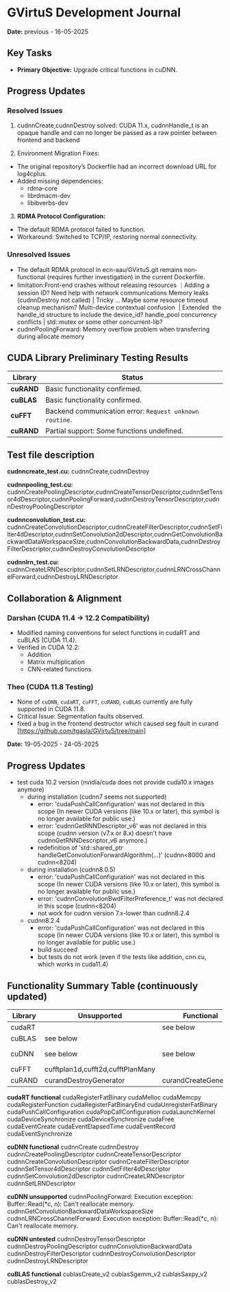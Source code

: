 # GVirtuS Development Journal

**Date:** previous - 16-05-2025

## **Key Tasks**

- **Primary Objective:** Upgrade critical functions in cuDNN.

## **Progress Updates**

### **Resolved Issues**

1. cudnnCreate,cudnnDestroy solved: CUDA 11.x, cudnnHandle_t is an opaque handle and can no longer be passed as a raw pointer between frontend and backend
  
2. Environment Migration Fixes:
  
  - The original repository’s Dockerfile had an incorrect download URL for log4cplus.
  - Added missing dependencies:
    - rdma-core
    - librdmacm-dev
    - libibverbs-dev
3. **RDMA Protocol Configuration:**
  
  - The default RDMA protocol failed to function.
  - Workaround: Switched to TCP/IP, restoring normal connectivity.

### **Unresolved Issues**

- The default RDMA protocol in ecn-aau/GVirtuS.git remains non-functional (requires further investigation) in the current Dockerfile.
- limitation:Front-end crashes without releasing resources ｜Adding a session ID? Need help with network communications
  Memory leaks (cudnnDestroy not called) | Tricky … Maybe some resource timeout cleanup mechanism?
  Multi-device contextual confusion  | Extended  the handle_id structure to include the device_id?
  handle_pool concurrency conflicts | std::mutex or some other concurrent-lib?
- cudnnPoolingForward: Memory overflow problem when transferring during allocate memory

## **CUDA Library Preliminary Testing Results**

| **Library** | **Status** |
| --- | --- |
| **cuRAND** | Basic functionality confirmed. |
| **cuBLAS** | Basic functionality confirmed. |
| **cuFFT** | Backend communication error: `Request unknown routine`. |
| **cuRAND** | Partial support: Some functions undefined. |

## **Test file description**

**cudnncreate_test.cu:** cudnnCreate,cudnnDestroy

**cudnnpooling_test.cu:** cudnnCreatePoolingDescriptor,cudnnCreateTensorDescriptor,cudnnSetTensor4dDescriptor,cudnnPoolingForward,cudnnDestroyTensorDescriptor,cudnnDestroyPoolingDescriptor

**cudnnconvolution_test.cu:** cudnnCreateConvolutionDescriptor,cudnnCreateFilterDescriptor,cudnnSetFilter4dDescriptor,cudnnSetConvolution2dDescriptor,cudnnGetConvolutionBackwardDataWorkspaceSize,cudnnConvolutionBackwardData,cudnnDestroyFilterDescriptor,cudnnDestroyConvolutionDescriptor

**cudnnlrn_test.cu:** cudnnCreateLRNDescriptor,cudnnSetLRNDescriptor,cudnnLRNCrossChannelForward,cudnnDestroyLRNDescriptor

## **Collaboration & Alignment**

### Darshan (CUDA 11.4 → 12.2 Compatibility)

- Modified naming conventions for select functions in cudaRT and cuBLAS (CUDA 11.4).
- Verified in CUDA 12.2:
  - Addition
  - Matrix multiplication
  - CNN-related functions

### Theo (CUDA 11.8 Testing)

- None of `cuDNN`, `cudaRT`, `cuFFT`, `cuRAND`, `cuBLAS` currently are fully supported in CUDA 11.8.
- Critical Issue: Segmentation faults observed.
- fixed a bug in the frontend destructor which caused seg fault in curand [https://github.com/tgasla/GVirtuS/tree/main]

**Date:** 19-05-2025 - 24-05-2025

## **Progress Updates**

- test cuda 10.2 version (nvidia/cuda does not provide cuda10.x images anymore)
  - during installation (cudnn7 seems not supported)
    - error: 'cudaPushCallConfiguration' was not declared in this scope (In newer CUDA versions (like 10.x or later), this symbol is no longer available for public use.)
    - error: 'cudnnGetRNNDescriptor_v6' was not declared in this scope (cudnn version (v7.x or 8.x) doesn't have cudnnGetRNNDescriptor_v6 anymore.)
    - redefinition of 'std::shared_ptr<Result> handleGetConvolutionForwardAlgorithm(...)' (cudnn<8000 and cudnn<8204)
  - during installation (cudnn8.0.5)
    - error: 'cudaPushCallConfiguration' was not declared in this scope (In newer CUDA versions (like 10.x or later), this symbol is no longer available for public use.)
    - error: 'cudnnConvolutionBwdFilterPreference_t' was not declared in this scope (cudnn<8204)
    - not work for cudnn version 7.x-lower than cudnn8.2.4
  - cudnn8.2.4
    - error: 'cudaPushCallConfiguration' was not declared in this scope (In newer CUDA versions (like 10.x or later), this symbol is no longer available for public use.)
    - build succeed
    - but tests do not work (even if the tests like addition, cnn.cu, which works in cuda11.4)

## **Functionality Summary Table** (continuously updated)

| **Library** | **Unsupported** | **Functional** | **Untested** |
| --- | --- | --- | --- |
| cudaRT |     | see below |     |
| cuBLAS | see below |     |     |
| cuDNN | see below | see below | see below |
| cuFFT | cufftplan1d,cufft2d,cufftPlanMany |     |     |
| cuRAND | curandDestroyGenerator | curandCreateGenerator |     |

**cudaRT functional**
cudaRegisterFatBinary
cudaMelloc
cudaMemcpy
cudaRegisterFunction
cudaRegisterFatBinaryEnd
cudaUnregisterFatBinary
cudaPushCallConfiguration
cudaPopCallConfiguration
cudaLaunchKernel
cudaDeviceSynchronize
cudaDeviceSynchronize
cudaFree
cudaEventCreate
cudaEventElapsedTime
cudaEventRecord
cudaEventSynchronize

**cuDNN functional**
cudnnCreate
cudnnDestroy
cudnnCreatePoolingDescriptor
cudnnCreateTensorDescriptor
cudnnCreateConvolutionDescriptor
cudnnCreateFilterDescriptor
cudnnSetTensor4dDescriptor
cudnnSetFilter4dDescriptor
cudnnSetConvolution2dDescriptor
cudnnCreateLRNDescriptor
cudnnSetLRNDescriptor

**cuDNN unsupported**
cudnnPoolingForward: Execution exception: Buffer::Read(*c, n): Can't reallocate memory.
cudnnGetConvolutionBackwardDataWorkspaceSize
cudnnLRNCrossChannelForward: Execution exception: Buffer::Read(*c, n): Can't reallocate memory.

**cuDNN untested**
cudnnDestroyTensorDescriptor
cudnnDestroyPoolingDescriptor
cudnnConvolutionBackwardData
cudnnDestroyFilterDescriptor
cudnnDestroyConvolutionDescriptor
cudnnDestroyLRNDescriptor

**cuBLAS functional**
cublasCreate_v2
cublasSgemm_v2
cublasSaxpy_v2
cublasDestroy_v2
